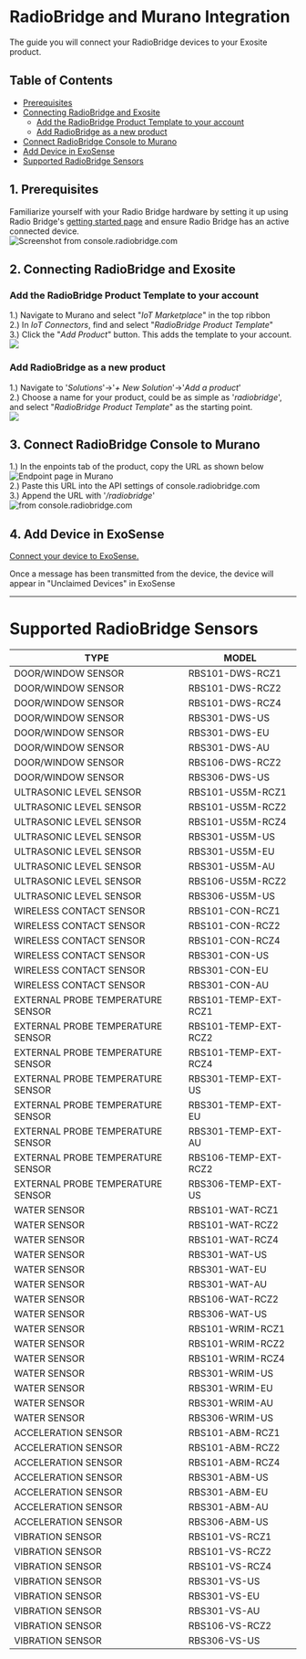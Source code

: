 # RadioBridge and Murano Integration
The guide you will connect your RadioBridge devices to your Exosite product.

## Table of Contents
   * [Prerequisites](#prerequisites)
   * [Connecting RadioBridge and Exosite](#connecting-radiobridge-and-exosite)
      * [Add the RadioBridge Product Template to your account](#add-the-radiobridge-product-template-to-your-account)
      * [Add RadioBridge as a new product](#add-radiobridge-as-a-new-product)
   * [Connect RadioBridge Console to Murano](#connect-radiobridge-console-to-murano)
   * [Add Device in ExoSense](#add-device-in-exosense)
   * [Supported RadioBridge Sensors](#supported-radiobridge-sensors)


## 1. Prerequisites
Familiarize yourself with your Radio Bridge hardware by setting it up using Radio Bridge's [getting started page](https://radiobridge.com/documents/Quick%20Start%20Guide%20for%20Radio%20Bridge%20Sensors.pdf) and ensure Radio Bridge has an active connected device.\
![Screenshot from console.radiobridge.com](../../assets/RadioBridge/RadioBridgeDeviceActive.png)

## 2. Connecting RadioBridge and Exosite
### Add the RadioBridge Product Template to your account
1.) Navigate to Murano and select "*IoT Marketplace*" in the top ribbon\
2.) In *IoT Connectors*, find and select "*RadioBridge Product Template*"\
3.) Click the "*Add Product*" button. This adds the template to your account.\
![](../../assets/RadioBridge/RadioBridgeExchangeElement.png)

### Add RadioBridge as a new product
1.) Navigate to '*Solutions*'->'*+ New Solution*'->'*Add a product*'\
2.) Choose a name for your product, could be as simple as '*radiobridge*', and select "*RadioBridge Product Template*" as the starting point.\
![](../../assets/RadioBridge/CreateNewProduct.png)

## 3. Connect RadioBridge Console to Murano
1.) In the enpoints tab of the product, copy the URL as shown below\
![Endpoint page in Murano](../../assets/RadioBridge/EndpointURL.png) \
2.) Paste this URL into the API settings of console.radiobridge.com\
3.) Append the URL with '*/radiobridge*'\
![from console.radiobridge.com](../../assets/RadioBridge/RadioBridgeConsoleAPI.png)

## 4. Add Device in ExoSense

[Connect your device to ExoSense.](../../master/ExoSense/README.md)

Once a message has been transmitted from the device, the device will appear in "Unclaimed Devices" in ExoSense

-----------------------

# Supported RadioBridge Sensors
| TYPE | MODEL |
| ---- | ----- |
| DOOR/WINDOW SENSOR | RBS101-DWS-RCZ1 |
| DOOR/WINDOW SENSOR | RBS101-DWS-RCZ2 |
| DOOR/WINDOW SENSOR | RBS101-DWS-RCZ4 |
| DOOR/WINDOW SENSOR | RBS301-DWS-US |
| DOOR/WINDOW SENSOR | RBS301-DWS-EU |
| DOOR/WINDOW SENSOR | RBS301-DWS-AU |
| DOOR/WINDOW SENSOR | RBS106-DWS-RCZ2 |
| DOOR/WINDOW SENSOR | RBS306-DWS-US |
| ULTRASONIC LEVEL SENSOR | RBS101-US5M-RCZ1 |
| ULTRASONIC LEVEL SENSOR | RBS101-US5M-RCZ2 |
| ULTRASONIC LEVEL SENSOR | RBS101-US5M-RCZ4 |
| ULTRASONIC LEVEL SENSOR | RBS301-US5M-US |
| ULTRASONIC LEVEL SENSOR | RBS301-US5M-EU |
| ULTRASONIC LEVEL SENSOR | RBS301-US5M-AU |
| ULTRASONIC LEVEL SENSOR | RBS106-US5M-RCZ2 |
| ULTRASONIC LEVEL SENSOR | RBS306-US5M-US |
| WIRELESS CONTACT SENSOR| RBS101-CON-RCZ1 |
| WIRELESS CONTACT SENSOR| RBS101-CON-RCZ2 |
| WIRELESS CONTACT SENSOR| RBS101-CON-RCZ4 |
| WIRELESS CONTACT SENSOR| RBS301-CON-US |
| WIRELESS CONTACT SENSOR| RBS301-CON-EU |
| WIRELESS CONTACT SENSOR| RBS301-CON-AU |
| EXTERNAL PROBE TEMPERATURE SENSOR| RBS101-TEMP-EXT-RCZ1 |
| EXTERNAL PROBE TEMPERATURE SENSOR| RBS101-TEMP-EXT-RCZ2 |
| EXTERNAL PROBE TEMPERATURE SENSOR| RBS101-TEMP-EXT-RCZ4 |
| EXTERNAL PROBE TEMPERATURE SENSOR| RBS301-TEMP-EXT-US |
| EXTERNAL PROBE TEMPERATURE SENSOR| RBS301-TEMP-EXT-EU |
| EXTERNAL PROBE TEMPERATURE SENSOR| RBS301-TEMP-EXT-AU |
| EXTERNAL PROBE TEMPERATURE SENSOR| RBS106-TEMP-EXT-RCZ2 |
| EXTERNAL PROBE TEMPERATURE SENSOR| RBS306-TEMP-EXT-US |
| WATER SENSOR | RBS101-WAT-RCZ1 |
| WATER SENSOR | RBS101-WAT-RCZ2 |
| WATER SENSOR | RBS101-WAT-RCZ4 |
| WATER SENSOR | RBS301-WAT-US |
| WATER SENSOR | RBS301-WAT-EU |
| WATER SENSOR | RBS301-WAT-AU |
| WATER SENSOR | RBS106-WAT-RCZ2 |
| WATER SENSOR | RBS306-WAT-US |
| WATER SENSOR | RBS101-WRIM-RCZ1 |
| WATER SENSOR | RBS101-WRIM-RCZ2 |
| WATER SENSOR | RBS101-WRIM-RCZ4 |
| WATER SENSOR | RBS301-WRIM-US |
| WATER SENSOR | RBS301-WRIM-EU |
| WATER SENSOR | RBS301-WRIM-AU |
| WATER SENSOR | RBS306-WRIM-US |
| ACCELERATION SENSOR | RBS101-ABM-RCZ1 |
| ACCELERATION SENSOR | RBS101-ABM-RCZ2 |
| ACCELERATION SENSOR | RBS101-ABM-RCZ4 |
| ACCELERATION SENSOR | RBS301-ABM-US |
| ACCELERATION SENSOR | RBS301-ABM-EU |
| ACCELERATION SENSOR | RBS301-ABM-AU |
| ACCELERATION SENSOR | RBS306-ABM-US |
| VIBRATION SENSOR | RBS101-VS-RCZ1 |
| VIBRATION SENSOR | RBS101-VS-RCZ2 |
| VIBRATION SENSOR | RBS101-VS-RCZ4 |
| VIBRATION SENSOR | RBS301-VS-US |
| VIBRATION SENSOR | RBS301-VS-EU |
| VIBRATION SENSOR | RBS301-VS-AU |
| VIBRATION SENSOR | RBS106-VS-RCZ2 |
| VIBRATION SENSOR | RBS306-VS-US |
